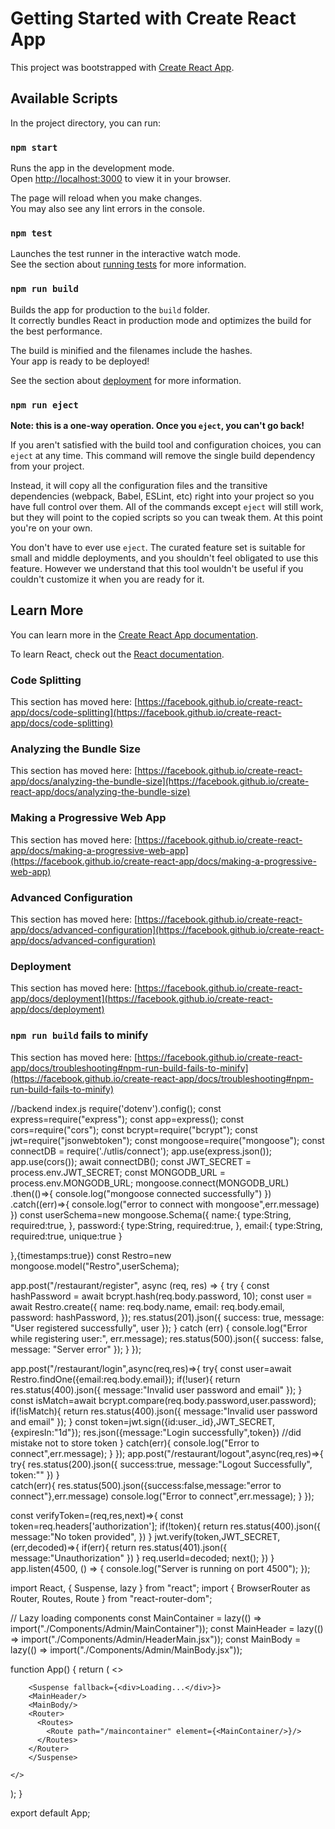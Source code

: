 # Getting Started with Create React App

This project was bootstrapped with [Create React App](https://github.com/facebook/create-react-app).

## Available Scripts

In the project directory, you can run:

### `npm start`

Runs the app in the development mode.\
Open [http://localhost:3000](http://localhost:3000) to view it in your browser.

The page will reload when you make changes.\
You may also see any lint errors in the console.

### `npm test`

Launches the test runner in the interactive watch mode.\
See the section about [running tests](https://facebook.github.io/create-react-app/docs/running-tests) for more information.

### `npm run build`

Builds the app for production to the `build` folder.\
It correctly bundles React in production mode and optimizes the build for the best performance.

The build is minified and the filenames include the hashes.\
Your app is ready to be deployed!

See the section about [deployment](https://facebook.github.io/create-react-app/docs/deployment) for more information.

### `npm run eject`

**Note: this is a one-way operation. Once you `eject`, you can't go back!**

If you aren't satisfied with the build tool and configuration choices, you can `eject` at any time. This command will remove the single build dependency from your project.

Instead, it will copy all the configuration files and the transitive dependencies (webpack, Babel, ESLint, etc) right into your project so you have full control over them. All of the commands except `eject` will still work, but they will point to the copied scripts so you can tweak them. At this point you're on your own.

You don't have to ever use `eject`. The curated feature set is suitable for small and middle deployments, and you shouldn't feel obligated to use this feature. However we understand that this tool wouldn't be useful if you couldn't customize it when you are ready for it.

## Learn More

You can learn more in the [Create React App documentation](https://facebook.github.io/create-react-app/docs/getting-started).

To learn React, check out the [React documentation](https://reactjs.org/).

### Code Splitting

This section has moved here: [https://facebook.github.io/create-react-app/docs/code-splitting](https://facebook.github.io/create-react-app/docs/code-splitting)

### Analyzing the Bundle Size

This section has moved here: [https://facebook.github.io/create-react-app/docs/analyzing-the-bundle-size](https://facebook.github.io/create-react-app/docs/analyzing-the-bundle-size)

### Making a Progressive Web App

This section has moved here: [https://facebook.github.io/create-react-app/docs/making-a-progressive-web-app](https://facebook.github.io/create-react-app/docs/making-a-progressive-web-app)

### Advanced Configuration

This section has moved here: [https://facebook.github.io/create-react-app/docs/advanced-configuration](https://facebook.github.io/create-react-app/docs/advanced-configuration)

### Deployment

This section has moved here: [https://facebook.github.io/create-react-app/docs/deployment](https://facebook.github.io/create-react-app/docs/deployment)

### `npm run build` fails to minify

This section has moved here: [https://facebook.github.io/create-react-app/docs/troubleshooting#npm-run-build-fails-to-minify](https://facebook.github.io/create-react-app/docs/troubleshooting#npm-run-build-fails-to-minify)

//backend index.js
require('dotenv').config();
const express=require("express");
const app=express();
const cors=require("cors");
const bcrypt=require("bcrypt");
const jwt=require("jsonwebtoken");
const mongoose=require("mongoose");
const connectDB = require('./utlis/connect');
app.use(express.json());
app.use(cors());
await connectDB();
const JWT_SECRET = process.env.JWT_SECRET;
const MONGODB_URL = process.env.MONGODB_URL;
mongoose.connect(MONGODB_URL)
.then(()=>{
    console.log("mongoose connected successfully")
})
.catch((err)=>{
    console.log("error to connect with mongoose",err.message)
})
const userSchema=new mongoose.Schema({
    name:{
        type:String,
        required:true,
    },
    password:{
        type:String,
        required:true,
    },
    email:{
        type:String,
        required:true,
        unique:true
    }
    
},{timestamps:true})
const Restro=new mongoose.model("Restro",userSchema);

app.post("/restaurant/register", async (req, res) => {
    try {
        const hashPassword = await bcrypt.hash(req.body.password, 10);
        const user = await Restro.create({
            name: req.body.name,
            email: req.body.email,
            password: hashPassword,
        });
        res.status(201).json({ success: true, message: "User registered successfully", user });
    } catch (err) {
        console.log("Error while registering user:", err.message);
        res.status(500).json({ success: false, message: "Server error" });
    }
});

app.post("/restaurant/login",async(req,res)=>{
   try{
    const user=await Restro.findOne({email:req.body.email});
    if(!user){
        return res.status(400).json({
            message:"Invalid user password and email"
        });
    }
    const isMatch=await bcrypt.compare(req.body.password,user.password);
    if(!isMatch){
        return res.status(400).json({
            message:"Invalid user password and email"
        });
    }
    const token=jwt.sign({id:user._id},JWT_SECRET,{expiresIn:"1d"});
    res.json({message:"Login successfully",token}) //did mistake not to store token
   }
   catch(err){
    console.log("Error to connect",err.message);
   } 
});
app.post("/restaurant/logout",async(req,res)=>{
    try{
        res.status(200).json({
            success:true,
            message:"Logout Successfully",
            token:""
        })
     }    
    catch(err){
        res.status(500).json({success:false,message:"error to connect"},err.message)
     console.log("Error to connect",err.message);
    } 
 });

const verifyToken=(req,res,next)=>{
    const token=req.headers['authorization'];
    if(!token){
        return res.status(400).json({
            message:"No token provided",
        })
    }
    jwt.verify(token,JWT_SECRET,(err,decoded)=>{
        if(err){
            return res.status(401).json({
                message:"Unauthorization"
            })
        }
        req.userId=decoded;
        next();
    })
}
app.listen(4500, () => {
    console.log("Server is running on port 4500");
});

import React, { Suspense, lazy } from "react";
import { BrowserRouter as Router, Routes, Route } from "react-router-dom";

// Lazy loading components
const MainContainer = lazy(() => import("./Components/Admin/MainContainer"));
const MainHeader = lazy(() => import("./Components/Admin/HeaderMain.jsx"));
const MainBody = lazy(() => import("./Components/Admin/MainBody.jsx"));

function App() {
  return (
    <>
    
        <Suspense fallback={<div>Loading...</div>}>
        <MainHeader/>
        <MainBody/>
        <Router>
          <Routes>
            <Route path="/maincontainer" element={<MainContainer/>}/>
          </Routes>
        </Router>
        </Suspense>
     
    </>
  );
}

export default App;
